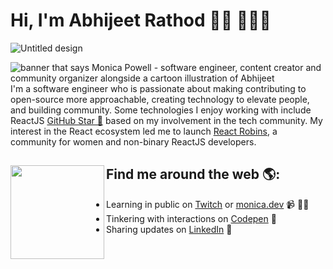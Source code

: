 # Hi, I'm Abhijeet Rathod 👋🏾 👩🏾‍💻
![Untitled design](https://github.com/Abhijrathod/Abhijrathod/assets/54209169/52f38033-67f5-40fd-b91c-cd6c8c87a99e)

<img src="https://github.com/Abhijrathod/Abhijrathod/assets/54209169/52f38033-67f5-40fd-b91c-cd6c8c87a99e" alt="banner that says Monica Powell - software engineer, content creator and community organizer alongside a cartoon illustration of Abhijeet">
I'm a software engineer who is passionate about making contributing to open-source more approachable, creating technology to elevate people, and building community. Some technologies I enjoy working with include ReactJS <a href="https://stars.github.com/">GitHub Star 🌟</a> based on my involvement in the tech community.  My interest in the React ecosystem led me to launch <a href="https://www.reactrobins.com/">React Robins</a>, a community for women and non-binary ReactJS developers.


## Find me around the web 🌎: <a href="https://github.com/sponsors/M0nica"><img align="left" width="150" height="150" src="https://github.com/M0nica/M0nica/blob/main/octomonica/m0nica-octocat-rotating.gif?raw=true"></a>
- Learning in public on <a href="https://www.twitch.tv/blacktechdiva">Twitch</a> or <a href="https://www.monica.dev">monica.dev</a> 📹 ✍🏾
- Tinkering with interactions on <a href="https://codepen.io/m0nica"> Codepen</a> 🏓
- Sharing updates on <a href="https://www.linkedin.com/in/abhijrathod/">LinkedIn</a> 💼
